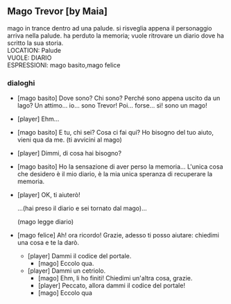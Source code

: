 ## Mago Trevor [by Maia]

mago in trance dentro ad una palude. si risveglia appena il personaggio arriva nella palude. ha perduto la memoria; vuole ritrovare un diario dove ha scritto la sua storia.  
LOCATION: Palude  
VUOLE: DIARIO  
ESPRESSIONI: mago basito,mago felice
### dialoghi

-   [mago basito] Dove sono? Chi sono? Perché sono appena uscito da un lago? Un attimo… io… sono Trevor! Poi… forse… sì! sono un mago!
-   [player] Ehm…
-   [mago basito] E tu, chi sei? Cosa ci fai qui? Ho bisogno del tuo aiuto, vieni qua da me.
    (ti avvicini al mago)
-   [player] Dimmi, di cosa hai bisogno?
-   [mago basito] Ho la sensazione di aver perso la memoria… L'unica cosa che desidero è il mio diario, è la mia unica speranza di recuperare la memoria.
-   [player] OK, ti aiuterò!

    ...(hai preso il diario e sei tornato dal mago)...

    (mago legge diario)

-   [mago felice] Ah! ora ricordo! Grazie, adesso ti posso aiutare: chiedimi una cosa e te la darò.
    -   [player] Dammi il codice del portale.
        -   [mago] Eccolo qua.
    -   [player] Dammi un cetriolo.
        -   [mago] Ehm, li ho finiti! Chiedimi un'altra cosa, grazie.
        -   [player] Peccato, allora dammi il codice del portale!
        -   [mago] Eccolo qua
